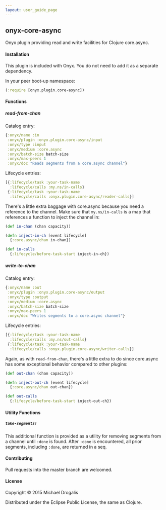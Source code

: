 ```yaml
---
layout: user_guide_page
---
```


## onyx-core-async

Onyx plugin providing read and write facilities for Clojure core.async.

#### Installation

This plugin is included with Onyx. You do not need to add it as a separate dependency.

In your peer boot-up namespace:

```clojure
(:require [onyx.plugin.core-async])
```

#### Functions

##### read-from-chan

Catalog entry:

```clojure
{:onyx/name :in
 :onyx/plugin :onyx.plugin.core-async/input
 :onyx/type :input
 :onyx/medium :core.async
 :onyx/batch-size batch-size
 :onyx/max-peers 1
 :onyx/doc "Reads segments from a core.async channel"}
```

Lifecycle entries:

```clojure
[{:lifecycle/task :your-task-name
  :lifecycle/calls :my.ns/in-calls}
 {:lifecycle/task :your-task-name
  :lifecycle/calls :onyx.plugin.core-async/reader-calls}]
```

There's a little extra baggage with core.async because you need a reference to the channel.
Make sure that `my.ns/in-calls` is a map that references a function to inject the channel in:

```clojure
(def in-chan (chan capacity))

(defn inject-in-ch [event lifecycle]
  {:core.async/chan in-chan})

(def in-calls
  {:lifecycle/before-task-start inject-in-ch})
```

##### write-to-chan

Catalog entry:

```clojure
{:onyx/name :out
 :onyx/plugin :onyx.plugin.core-async/output
 :onyx/type :output
 :onyx/medium :core.async
 :onyx/batch-size batch-size
 :onyx/max-peers 1
 :onyx/doc "Writes segments to a core.async channel"}
```

Lifecycle entries:

```clojure
[{:lifecycle/task :your-task-name
  :lifecycle/calls :my.ns/out-calls}
 {:lifecycle/task :your-task-name
  :lifecycle/calls :onyx.plugin.core-async/writer-calls}]
```

Again, as with `read-from-chan`, there's a little extra to do since core.async has some exceptional behavior compared to other plugins:

```clojure
(def out-chan (chan capacity))

(defn inject-out-ch [event lifecycle]
  {:core.async/chan out-chan})

(def out-calls
  {:lifecycle/before-task-start inject-out-ch})
```

#### Utility Functions

##### `take-segments!`

This additional function is provided as a utility for removing segments
from a channel until `:done` is found. After `:done` is encountered, all prior segments,
including `:done`, are returned in a seq.

#### Contributing

Pull requests into the master branch are welcomed.

#### License

Copyright © 2015 Michael Drogalis

Distributed under the Eclipse Public License, the same as Clojure.
